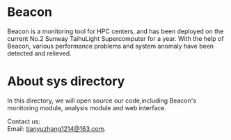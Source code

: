 # Beacon
Beacon is a monitoring tool for HPC centers, and has been deployed on the current No.2 Sunway TaihuLight Supercomputer for a year. With the help of Beacon, various performance problems and system anomaly have been detected and relieved.

# About sys directory
In this directory, we will open source our code,including Beacon's monitoring module, analysis module and web interface.
   
Contact us:   
Email: tianyuzhang1214@163.com.
